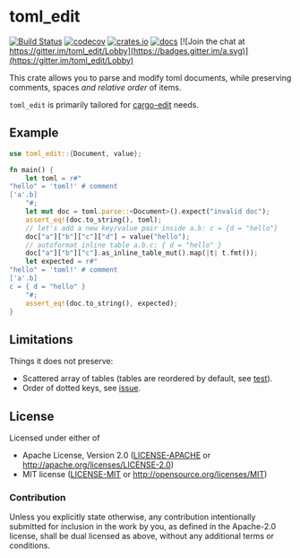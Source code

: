 # toml_edit

[![Build Status](https://github.com/ordian/toml_edit/workflows/Continuous%20integration/badge.svg)](https://github.com/ordian/toml_edit/actions)
[![codecov](https://codecov.io/gh/ordian/toml_edit/branch/master/graph/badge.svg)](https://codecov.io/gh/ordian/toml_edit)
[![crates.io](https://img.shields.io/crates/v/toml_edit.svg)](https://crates.io/crates/toml_edit)
[![docs](https://docs.rs/toml_edit/badge.svg)](https://docs.rs/toml_edit)
[![Join the chat at https://gitter.im/toml_edit/Lobby](https://badges.gitter.im/a.svg)](https://gitter.im/toml_edit/Lobby)


This crate allows you to parse and modify toml
documents, while preserving comments, spaces *and
relative order* of items.

`toml_edit` is primarily tailored for [cargo-edit](https://github.com/killercup/cargo-edit/) needs.

## Example

```rust
use toml_edit::{Document, value};

fn main() {
    let toml = r#"
"hello" = 'toml!' # comment
['a'.b]
    "#;
    let mut doc = toml.parse::<Document>().expect("invalid doc");
    assert_eq!(doc.to_string(), toml);
    // let's add a new key/value pair inside a.b: c = {d = "hello"}
    doc["a"]["b"]["c"]["d"] = value("hello");
    // autoformat inline table a.b.c: { d = "hello" }
    doc["a"]["b"]["c"].as_inline_table_mut().map(|t| t.fmt());
    let expected = r#"
"hello" = 'toml!' # comment
['a'.b]
c = { d = "hello" }
    "#;
    assert_eq!(doc.to_string(), expected);
}
```

## Limitations

Things it does not preserve:

* Scattered array of tables (tables are reordered by default, see [test]).
* Order of dotted keys, see [issue](https://github.com/ordian/toml_edit/issues/163).

## License

Licensed under either of

- Apache License, Version 2.0 ([LICENSE-APACHE](LICENSE-APACHE) or http://apache.org/licenses/LICENSE-2.0)
- MIT license ([LICENSE-MIT](LICENSE-MIT) or http://opensource.org/licenses/MIT)

### Contribution

Unless you explicitly state otherwise, any contribution intentionally submitted for inclusion in the work by you, as defined in the Apache-2.0 license, shall be dual licensed as above, without any additional terms or conditions.

[test]: https://github.com/ordian/toml_edit/blob/f09bd5d075fdb7d2ef8d9bb3270a34506c276753/tests/test_valid.rs#L84
